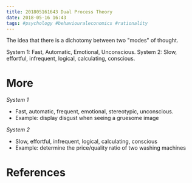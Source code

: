 ```yaml
---
title: 201805161643 Dual Process Theory
date: 2018-05-16 16:43
tags: #psychology #behaviouraleconomics #rationality
---
```

The idea that there is a dichotomy between two "modes" of thought.

System 1: Fast, Automatic, Emotional, Unconscious.
System 2: Slow, effortful, infrequent, logical, calculating, conscious.

# More
*System 1*
+ Fast, automatic, frequent, emotional, stereotypic, unconscious.
+ Example: display disgust when seeing a gruesome image

*System 2*
+ Slow, effortful, infrequent, logical, calculating, conscious
+ Example: determine the price/quality ratio of two washing machines

# References
<!-- references (auto)

[#kahneman2011thinking]: Kahneman, D. 2011. _Thinking, Fast and Slow_. Farrar, Straus; Giroux. https://books.google.de/books?id=SHvzzuCnuv8C. 

-->
